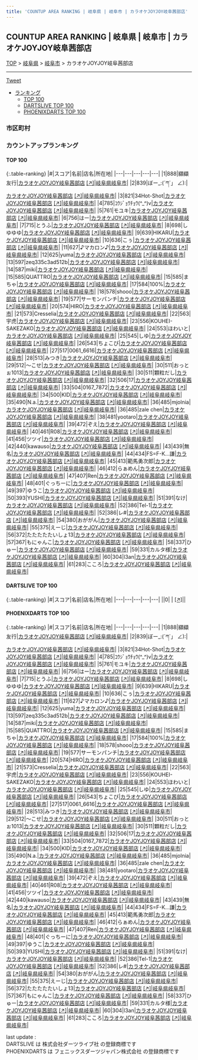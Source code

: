 ```yaml
---
title: 'COUNTUP AREA RANKING | 岐阜県 | 岐阜市 | カラオケJOYJOY岐阜茜部店'
---
```

## COUNTUP AREA RANKING | 岐阜県 | 岐阜市 | カラオケJOYJOY岐阜茜部店

[TOP](/darts/rank/) > [岐阜県](/darts/rank/岐阜県/) > [岐阜市](/darts/rank/岐阜県/岐阜市/) > カラオケJOYJOY岐阜茜部店

___

<a href="https://twitter.com/share?ref_src=twsrc%5Etfw" data-text="COUNTUP AREA RANKING | 岐阜県岐阜市カラオケJOYJOY岐阜茜部店" class="twitter-share-button" data-hashtags="DARTSLIVE,PHOENIXDARTS,darts,ダーツ" data-show-count="false">Tweet</a>

* [ランキング](#カウントアップランキング)
    * [TOP 100](#top-100)
    * [DARTSLIVE TOP 100](#dartslive-top-100)
    * [PHOENIXDARTS TOP 100](#phoenixdarts-top-100)

### 市区町村

<ul>

</ul>

### カウントアップランキング

#### TOP 100



{:.table-ranking}
|#|スコア|名前|店名|所在地|
|---|---|---|---|---|
|1|888|<span class="rank-name-pd"><span class="pro-icon-pd"></span>纐纈 友行</span>|<a href="/darts/rank/shops/89224.html">カラオケJOYJOY岐阜茜部店</a> <a href="https://vs.phoenixdarts.com/jp/shop/shopDetailInfo/s_89224?s_seq=89224">[↗]</a>|<a href="/darts/rank/岐阜県/岐阜市">岐阜県岐阜市</a>|
|2|839|<span class="rank-name-pd">ぼー_:(´ཀ`」 ∠):</span>|<a href="/darts/rank/shops/89224.html">カラオケJOYJOY岐阜茜部店</a> <a href="https://vs.phoenixdarts.com/jp/shop/shopDetailInfo/s_89224?s_seq=89224">[↗]</a>|<a href="/darts/rank/岐阜県/岐阜市">岐阜県岐阜市</a>|
|3|821|<span class="rank-name-pd">34Hot-Shot</span>|<a href="/darts/rank/shops/89224.html">カラオケJOYJOY岐阜茜部店</a> <a href="https://vs.phoenixdarts.com/jp/shop/shopDetailInfo/s_89224?s_seq=89224">[↗]</a>|<a href="/darts/rank/岐阜県/岐阜市">岐阜県岐阜市</a>|
|4|785|<span class="rank-name-pd">ｺｳｼﾞｮｳﾁｮｳ(^_^)v</span>|<a href="/darts/rank/shops/89224.html">カラオケJOYJOY岐阜茜部店</a> <a href="https://vs.phoenixdarts.com/jp/shop/shopDetailInfo/s_89224?s_seq=89224">[↗]</a>|<a href="/darts/rank/岐阜県/岐阜市">岐阜県岐阜市</a>|
|5|761|<span class="rank-name-pd">モユキ</span>|<a href="/darts/rank/shops/89224.html">カラオケJOYJOY岐阜茜部店</a> <a href="https://vs.phoenixdarts.com/jp/shop/shopDetailInfo/s_89224?s_seq=89224">[↗]</a>|<a href="/darts/rank/岐阜県/岐阜市">岐阜県岐阜市</a>|
|6|756|<span class="rank-name-pd">はー</span>|<a href="/darts/rank/shops/89224.html">カラオケJOYJOY岐阜茜部店</a> <a href="https://vs.phoenixdarts.com/jp/shop/shopDetailInfo/s_89224?s_seq=89224">[↗]</a>|<a href="/darts/rank/岐阜県/岐阜市">岐阜県岐阜市</a>|
|7|715|<span class="rank-name-pd">とうふ</span>|<a href="/darts/rank/shops/89224.html">カラオケJOYJOY岐阜茜部店</a> <a href="https://vs.phoenixdarts.com/jp/shop/shopDetailInfo/s_89224?s_seq=89224">[↗]</a>|<a href="/darts/rank/岐阜県/岐阜市">岐阜県岐阜市</a>|
|8|698|<span class="rank-name-pd">しゆゆゆ</span>|<a href="/darts/rank/shops/89224.html">カラオケJOYJOY岐阜茜部店</a> <a href="https://vs.phoenixdarts.com/jp/shop/shopDetailInfo/s_89224?s_seq=89224">[↗]</a>|<a href="/darts/rank/岐阜県/岐阜市">岐阜県岐阜市</a>|
|9|639|<span class="rank-name-pd">HIKARU</span>|<a href="/darts/rank/shops/89224.html">カラオケJOYJOY岐阜茜部店</a> <a href="https://vs.phoenixdarts.com/jp/shop/shopDetailInfo/s_89224?s_seq=89224">[↗]</a>|<a href="/darts/rank/岐阜県/岐阜市">岐阜県岐阜市</a>|
|10|636|<span class="rank-name-pd">こぅ</span>|<a href="/darts/rank/shops/89224.html">カラオケJOYJOY岐阜茜部店</a> <a href="https://vs.phoenixdarts.com/jp/shop/shopDetailInfo/s_89224?s_seq=89224">[↗]</a>|<a href="/darts/rank/岐阜県/岐阜市">岐阜県岐阜市</a>|
|11|627|<span class="rank-name-pd">♪マカロン♪</span>|<a href="/darts/rank/shops/89224.html">カラオケJOYJOY岐阜茜部店</a> <a href="https://vs.phoenixdarts.com/jp/shop/shopDetailInfo/s_89224?s_seq=89224">[↗]</a>|<a href="/darts/rank/岐阜県/岐阜市">岐阜県岐阜市</a>|
|12|625|<span class="rank-name-pd">yuma</span>|<a href="/darts/rank/shops/89224.html">カラオケJOYJOY岐阜茜部店</a> <a href="https://vs.phoenixdarts.com/jp/shop/shopDetailInfo/s_89224?s_seq=89224">[↗]</a>|<a href="/darts/rank/岐阜県/岐阜市">岐阜県岐阜市</a>|
|13|597|<span class="rank-name-pd">zeq335c3ad512b</span>|<a href="/darts/rank/shops/89224.html">カラオケJOYJOY岐阜茜部店</a> <a href="https://vs.phoenixdarts.com/jp/shop/shopDetailInfo/s_89224?s_seq=89224">[↗]</a>|<a href="/darts/rank/岐阜県/岐阜市">岐阜県岐阜市</a>|
|14|587|<span class="rank-name-pd">miki</span>|<a href="/darts/rank/shops/89224.html">カラオケJOYJOY岐阜茜部店</a> <a href="https://vs.phoenixdarts.com/jp/shop/shopDetailInfo/s_89224?s_seq=89224">[↗]</a>|<a href="/darts/rank/岐阜県/岐阜市">岐阜県岐阜市</a>|
|15|585|<span class="rank-name-pd">QUATTRO</span>|<a href="/darts/rank/shops/89224.html">カラオケJOYJOY岐阜茜部店</a> <a href="https://vs.phoenixdarts.com/jp/shop/shopDetailInfo/s_89224?s_seq=89224">[↗]</a>|<a href="/darts/rank/岐阜県/岐阜市">岐阜県岐阜市</a>|
|15|585|<span class="rank-name-pd">まちゃ</span>|<a href="/darts/rank/shops/89224.html">カラオケJOYJOY岐阜茜部店</a> <a href="https://vs.phoenixdarts.com/jp/shop/shopDetailInfo/s_89224?s_seq=89224">[↗]</a>|<a href="/darts/rank/岐阜県/岐阜市">岐阜県岐阜市</a>|
|17|584|<span class="rank-name-pd">100%</span>|<a href="/darts/rank/shops/89224.html">カラオケJOYJOY岐阜茜部店</a> <a href="https://vs.phoenixdarts.com/jp/shop/shopDetailInfo/s_89224?s_seq=89224">[↗]</a>|<a href="/darts/rank/岐阜県/岐阜市">岐阜県岐阜市</a>|
|18|578|<span class="rank-name-pd">shooo</span>|<a href="/darts/rank/shops/89224.html">カラオケJOYJOY岐阜茜部店</a> <a href="https://vs.phoenixdarts.com/jp/shop/shopDetailInfo/s_89224?s_seq=89224">[↗]</a>|<a href="/darts/rank/岐阜県/岐阜市">岐阜県岐阜市</a>|
|19|577|<span class="rank-name-pd">サーモンパンチ</span>|<a href="/darts/rank/shops/89224.html">カラオケJOYJOY岐阜茜部店</a> <a href="https://vs.phoenixdarts.com/jp/shop/shopDetailInfo/s_89224?s_seq=89224">[↗]</a>|<a href="/darts/rank/岐阜県/岐阜市">岐阜県岐阜市</a>|
|20|574|<span class="rank-name-pd">HIRO</span>|<a href="/darts/rank/shops/89224.html">カラオケJOYJOY岐阜茜部店</a> <a href="https://vs.phoenixdarts.com/jp/shop/shopDetailInfo/s_89224?s_seq=89224">[↗]</a>|<a href="/darts/rank/岐阜県/岐阜市">岐阜県岐阜市</a>|
|21|573|<span class="rank-name-pd">Cresselia</span>|<a href="/darts/rank/shops/89224.html">カラオケJOYJOY岐阜茜部店</a> <a href="https://vs.phoenixdarts.com/jp/shop/shopDetailInfo/s_89224?s_seq=89224">[↗]</a>|<a href="/darts/rank/岐阜県/岐阜市">岐阜県岐阜市</a>|
|22|563|<span class="rank-name-pd">宇虎</span>|<a href="/darts/rank/shops/89224.html">カラオケJOYJOY岐阜茜部店</a> <a href="https://vs.phoenixdarts.com/jp/shop/shopDetailInfo/s_89224?s_seq=89224">[↗]</a>|<a href="/darts/rank/岐阜県/岐阜市">岐阜県岐阜市</a>|
|23|556|<span class="rank-name-pd">KOUHEI-SAKEZAKO</span>|<a href="/darts/rank/shops/89224.html">カラオケJOYJOY岐阜茜部店</a> <a href="https://vs.phoenixdarts.com/jp/shop/shopDetailInfo/s_89224?s_seq=89224">[↗]</a>|<a href="/darts/rank/岐阜県/岐阜市">岐阜県岐阜市</a>|
|24|553|<span class="rank-name-pd">ほわいと</span>|<a href="/darts/rank/shops/89224.html">カラオケJOYJOY岐阜茜部店</a> <a href="https://vs.phoenixdarts.com/jp/shop/shopDetailInfo/s_89224?s_seq=89224">[↗]</a>|<a href="/darts/rank/岐阜県/岐阜市">岐阜県岐阜市</a>|
|25|545|<span class="rank-name-pd">しゆ</span>|<a href="/darts/rank/shops/89224.html">カラオケJOYJOY岐阜茜部店</a> <a href="https://vs.phoenixdarts.com/jp/shop/shopDetailInfo/s_89224?s_seq=89224">[↗]</a>|<a href="/darts/rank/岐阜県/岐阜市">岐阜県岐阜市</a>|
|26|543|<span class="rank-name-pd">ちょこび</span>|<a href="/darts/rank/shops/89224.html">カラオケJOYJOY岐阜茜部店</a> <a href="https://vs.phoenixdarts.com/jp/shop/shopDetailInfo/s_89224?s_seq=89224">[↗]</a>|<a href="/darts/rank/岐阜県/岐阜市">岐阜県岐阜市</a>|
|27|517|<span class="rank-name-pd">0061_6616</span>|<a href="/darts/rank/shops/89224.html">カラオケJOYJOY岐阜茜部店</a> <a href="https://vs.phoenixdarts.com/jp/shop/shopDetailInfo/s_89224?s_seq=89224">[↗]</a>|<a href="/darts/rank/岐阜県/岐阜市">岐阜県岐阜市</a>|
|28|513|<span class="rank-name-pd">みつき</span>|<a href="/darts/rank/shops/89224.html">カラオケJOYJOY岐阜茜部店</a> <a href="https://vs.phoenixdarts.com/jp/shop/shopDetailInfo/s_89224?s_seq=89224">[↗]</a>|<a href="/darts/rank/岐阜県/岐阜市">岐阜県岐阜市</a>|
|29|512|<span class="rank-name-pd">〜こせ</span>|<a href="/darts/rank/shops/89224.html">カラオケJOYJOY岐阜茜部店</a> <a href="https://vs.phoenixdarts.com/jp/shop/shopDetailInfo/s_89224?s_seq=89224">[↗]</a>|<a href="/darts/rank/岐阜県/岐阜市">岐阜県岐阜市</a>|
|30|511|<span class="rank-name-pd">おっとぉ1013</span>|<a href="/darts/rank/shops/89224.html">カラオケJOYJOY岐阜茜部店</a> <a href="https://vs.phoenixdarts.com/jp/shop/shopDetailInfo/s_89224?s_seq=89224">[↗]</a>|<a href="/darts/rank/岐阜県/岐阜市">岐阜県岐阜市</a>|
|30|511|<span class="rank-name-pd">顆粒だし</span>|<a href="/darts/rank/shops/89224.html">カラオケJOYJOY岐阜茜部店</a> <a href="https://vs.phoenixdarts.com/jp/shop/shopDetailInfo/s_89224?s_seq=89224">[↗]</a>|<a href="/darts/rank/岐阜県/岐阜市">岐阜県岐阜市</a>|
|32|506|<span class="rank-name-pd">17</span>|<a href="/darts/rank/shops/89224.html">カラオケJOYJOY岐阜茜部店</a> <a href="https://vs.phoenixdarts.com/jp/shop/shopDetailInfo/s_89224?s_seq=89224">[↗]</a>|<a href="/darts/rank/岐阜県/岐阜市">岐阜県岐阜市</a>|
|33|504|<span class="rank-name-pd">0167_7872</span>|<a href="/darts/rank/shops/89224.html">カラオケJOYJOY岐阜茜部店</a> <a href="https://vs.phoenixdarts.com/jp/shop/shopDetailInfo/s_89224?s_seq=89224">[↗]</a>|<a href="/darts/rank/岐阜県/岐阜市">岐阜県岐阜市</a>|
|34|500|<span class="rank-name-pd">KID</span>|<a href="/darts/rank/shops/89224.html">カラオケJOYJOY岐阜茜部店</a> <a href="https://vs.phoenixdarts.com/jp/shop/shopDetailInfo/s_89224?s_seq=89224">[↗]</a>|<a href="/darts/rank/岐阜県/岐阜市">岐阜県岐阜市</a>|
|35|490|<span class="rank-name-pd">N.a.</span>|<a href="/darts/rank/shops/89224.html">カラオケJOYJOY岐阜茜部店</a> <a href="https://vs.phoenixdarts.com/jp/shop/shopDetailInfo/s_89224?s_seq=89224">[↗]</a>|<a href="/darts/rank/岐阜県/岐阜市">岐阜県岐阜市</a>|
|36|485|<span class="rank-name-pd">mjolnia</span>|<a href="/darts/rank/shops/89224.html">カラオケJOYJOY岐阜茜部店</a> <a href="https://vs.phoenixdarts.com/jp/shop/shopDetailInfo/s_89224?s_seq=89224">[↗]</a>|<a href="/darts/rank/岐阜県/岐阜市">岐阜県岐阜市</a>|
|36|485|<span class="rank-name-pd">zale chen</span>|<a href="/darts/rank/shops/89224.html">カラオケJOYJOY岐阜茜部店</a> <a href="https://vs.phoenixdarts.com/jp/shop/shopDetailInfo/s_89224?s_seq=89224">[↗]</a>|<a href="/darts/rank/岐阜県/岐阜市">岐阜県岐阜市</a>|
|38|481|<span class="rank-name-pd">yootaro</span>|<a href="/darts/rank/shops/89224.html">カラオケJOYJOY岐阜茜部店</a> <a href="https://vs.phoenixdarts.com/jp/shop/shopDetailInfo/s_89224?s_seq=89224">[↗]</a>|<a href="/darts/rank/岐阜県/岐阜市">岐阜県岐阜市</a>|
|39|472|<span class="rank-name-pd">ぞえ</span>|<a href="/darts/rank/shops/89224.html">カラオケJOYJOY岐阜茜部店</a> <a href="https://vs.phoenixdarts.com/jp/shop/shopDetailInfo/s_89224?s_seq=89224">[↗]</a>|<a href="/darts/rank/岐阜県/岐阜市">岐阜県岐阜市</a>|
|40|461|<span class="rank-name-pd">R08</span>|<a href="/darts/rank/shops/89224.html">カラオケJOYJOY岐阜茜部店</a> <a href="https://vs.phoenixdarts.com/jp/shop/shopDetailInfo/s_89224?s_seq=89224">[↗]</a>|<a href="/darts/rank/岐阜県/岐阜市">岐阜県岐阜市</a>|
|41|456|<span class="rank-name-pd">ツツイ</span>|<a href="/darts/rank/shops/89224.html">カラオケJOYJOY岐阜茜部店</a> <a href="https://vs.phoenixdarts.com/jp/shop/shopDetailInfo/s_89224?s_seq=89224">[↗]</a>|<a href="/darts/rank/岐阜県/岐阜市">岐阜県岐阜市</a>|
|42|440|<span class="rank-name-pd">kawauso</span>|<a href="/darts/rank/shops/89224.html">カラオケJOYJOY岐阜茜部店</a> <a href="https://vs.phoenixdarts.com/jp/shop/shopDetailInfo/s_89224?s_seq=89224">[↗]</a>|<a href="/darts/rank/岐阜県/岐阜市">岐阜県岐阜市</a>|
|43|439|<span class="rank-name-pd">無名</span>|<a href="/darts/rank/shops/89224.html">カラオケJOYJOY岐阜茜部店</a> <a href="https://vs.phoenixdarts.com/jp/shop/shopDetailInfo/s_89224?s_seq=89224">[↗]</a>|<a href="/darts/rank/岐阜県/岐阜市">岐阜県岐阜市</a>|
|44|434|<span class="rank-name-pd">FS=F-K...謙</span>|<a href="/darts/rank/shops/89224.html">カラオケJOYJOY岐阜茜部店</a> <a href="https://vs.phoenixdarts.com/jp/shop/shopDetailInfo/s_89224?s_seq=89224">[↗]</a>|<a href="/darts/rank/岐阜県/岐阜市">岐阜県岐阜市</a>|
|45|413|<span class="rank-name-pd">範馬勇次郎</span>|<a href="/darts/rank/shops/89224.html">カラオケJOYJOY岐阜茜部店</a> <a href="https://vs.phoenixdarts.com/jp/shop/shopDetailInfo/s_89224?s_seq=89224">[↗]</a>|<a href="/darts/rank/岐阜県/岐阜市">岐阜県岐阜市</a>|
|46|412|<span class="rank-name-pd">らぁめん</span>|<a href="/darts/rank/shops/89224.html">カラオケJOYJOY岐阜茜部店</a> <a href="https://vs.phoenixdarts.com/jp/shop/shopDetailInfo/s_89224?s_seq=89224">[↗]</a>|<a href="/darts/rank/岐阜県/岐阜市">岐阜県岐阜市</a>|
|47|407|<span class="rank-name-pd">Ren</span>|<a href="/darts/rank/shops/89224.html">カラオケJOYJOY岐阜茜部店</a> <a href="https://vs.phoenixdarts.com/jp/shop/shopDetailInfo/s_89224?s_seq=89224">[↗]</a>|<a href="/darts/rank/岐阜県/岐阜市">岐阜県岐阜市</a>|
|48|401|<span class="rank-name-pd">ぐっちーに</span>|<a href="/darts/rank/shops/89224.html">カラオケJOYJOY岐阜茜部店</a> <a href="https://vs.phoenixdarts.com/jp/shop/shopDetailInfo/s_89224?s_seq=89224">[↗]</a>|<a href="/darts/rank/岐阜県/岐阜市">岐阜県岐阜市</a>|
|49|397|<span class="rank-name-pd">ゆうこ</span>|<a href="/darts/rank/shops/89224.html">カラオケJOYJOY岐阜茜部店</a> <a href="https://vs.phoenixdarts.com/jp/shop/shopDetailInfo/s_89224?s_seq=89224">[↗]</a>|<a href="/darts/rank/岐阜県/岐阜市">岐阜県岐阜市</a>|
|50|393|<span class="rank-name-pd">YUSHI</span>|<a href="/darts/rank/shops/89224.html">カラオケJOYJOY岐阜茜部店</a> <a href="https://vs.phoenixdarts.com/jp/shop/shopDetailInfo/s_89224?s_seq=89224">[↗]</a>|<a href="/darts/rank/岐阜県/岐阜市">岐阜県岐阜市</a>|
|51|391|<span class="rank-name-pd">なけ</span>|<a href="/darts/rank/shops/89224.html">カラオケJOYJOY岐阜茜部店</a> <a href="https://vs.phoenixdarts.com/jp/shop/shopDetailInfo/s_89224?s_seq=89224">[↗]</a>|<a href="/darts/rank/岐阜県/岐阜市">岐阜県岐阜市</a>|
|52|386|<span class="rank-name-pd">Tel-1</span>|<a href="/darts/rank/shops/89224.html">カラオケJOYJOY岐阜茜部店</a> <a href="https://vs.phoenixdarts.com/jp/shop/shopDetailInfo/s_89224?s_seq=89224">[↗]</a>|<a href="/darts/rank/岐阜県/岐阜市">岐阜県岐阜市</a>|
|52|386|<span class="rank-name-pd">レ#</span>|<a href="/darts/rank/shops/89224.html">カラオケJOYJOY岐阜茜部店</a> <a href="https://vs.phoenixdarts.com/jp/shop/shopDetailInfo/s_89224?s_seq=89224">[↗]</a>|<a href="/darts/rank/岐阜県/岐阜市">岐阜県岐阜市</a>|
|54|380|<span class="rank-name-pd">おががん</span>|<a href="/darts/rank/shops/89224.html">カラオケJOYJOY岐阜茜部店</a> <a href="https://vs.phoenixdarts.com/jp/shop/shopDetailInfo/s_89224?s_seq=89224">[↗]</a>|<a href="/darts/rank/岐阜県/岐阜市">岐阜県岐阜市</a>|
|55|375|<span class="rank-name-pd">えーじ</span>|<a href="/darts/rank/shops/89224.html">カラオケJOYJOY岐阜茜部店</a> <a href="https://vs.phoenixdarts.com/jp/shop/shopDetailInfo/s_89224?s_seq=89224">[↗]</a>|<a href="/darts/rank/岐阜県/岐阜市">岐阜県岐阜市</a>|
|56|372|<span class="rank-name-pd">たたたたたいしょ13</span>|<a href="/darts/rank/shops/89224.html">カラオケJOYJOY岐阜茜部店</a> <a href="https://vs.phoenixdarts.com/jp/shop/shopDetailInfo/s_89224?s_seq=89224">[↗]</a>|<a href="/darts/rank/岐阜県/岐阜市">岐阜県岐阜市</a>|
|57|367|<span class="rank-name-pd">もにゃんこ</span>|<a href="/darts/rank/shops/89224.html">カラオケJOYJOY岐阜茜部店</a> <a href="https://vs.phoenixdarts.com/jp/shop/shopDetailInfo/s_89224?s_seq=89224">[↗]</a>|<a href="/darts/rank/岐阜県/岐阜市">岐阜県岐阜市</a>|
|58|337|<span class="rank-name-pd">ひゅー</span>|<a href="/darts/rank/shops/89224.html">カラオケJOYJOY岐阜茜部店</a> <a href="https://vs.phoenixdarts.com/jp/shop/shopDetailInfo/s_89224?s_seq=89224">[↗]</a>|<a href="/darts/rank/岐阜県/岐阜市">岐阜県岐阜市</a>|
|59|331|<span class="rank-name-pd">カルタ様</span>|<a href="/darts/rank/shops/89224.html">カラオケJOYJOY岐阜茜部店</a> <a href="https://vs.phoenixdarts.com/jp/shop/shopDetailInfo/s_89224?s_seq=89224">[↗]</a>|<a href="/darts/rank/岐阜県/岐阜市">岐阜県岐阜市</a>|
|60|304|<span class="rank-name-pd">l3an</span>|<a href="/darts/rank/shops/89224.html">カラオケJOYJOY岐阜茜部店</a> <a href="https://vs.phoenixdarts.com/jp/shop/shopDetailInfo/s_89224?s_seq=89224">[↗]</a>|<a href="/darts/rank/岐阜県/岐阜市">岐阜県岐阜市</a>|
|61|283|<span class="rank-name-pd">こころ</span>|<a href="/darts/rank/shops/89224.html">カラオケJOYJOY岐阜茜部店</a> <a href="https://vs.phoenixdarts.com/jp/shop/shopDetailInfo/s_89224?s_seq=89224">[↗]</a>|<a href="/darts/rank/岐阜県/岐阜市">岐阜県岐阜市</a>|


#### DARTSLIVE TOP 100



{:.table-ranking}
|#|スコア|名前|店名|所在地|
|---|---|---|---|---|
||0|<span class="rank-name-dl"> </span>|<a href="/darts/rank/shops/.html"></a> <a href="">[↗]</a>|<a href="/darts/rank//"></a>|


#### PHOENIXDARTS TOP 100



{:.table-ranking}
|#|スコア|名前|店名|所在地|
|---|---|---|---|---|
|1|888|<span class="rank-name-pd"><span class="pro-icon-pd"></span>纐纈 友行</span>|<a href="/darts/rank/shops/89224.html">カラオケJOYJOY岐阜茜部店</a> <a href="https://vs.phoenixdarts.com/jp/shop/shopDetailInfo/s_89224?s_seq=89224">[↗]</a>|<a href="/darts/rank/岐阜県/岐阜市">岐阜県岐阜市</a>|
|2|839|<span class="rank-name-pd">ぼー_:(´ཀ`」 ∠):</span>|<a href="/darts/rank/shops/89224.html">カラオケJOYJOY岐阜茜部店</a> <a href="https://vs.phoenixdarts.com/jp/shop/shopDetailInfo/s_89224?s_seq=89224">[↗]</a>|<a href="/darts/rank/岐阜県/岐阜市">岐阜県岐阜市</a>|
|3|821|<span class="rank-name-pd">34Hot-Shot</span>|<a href="/darts/rank/shops/89224.html">カラオケJOYJOY岐阜茜部店</a> <a href="https://vs.phoenixdarts.com/jp/shop/shopDetailInfo/s_89224?s_seq=89224">[↗]</a>|<a href="/darts/rank/岐阜県/岐阜市">岐阜県岐阜市</a>|
|4|785|<span class="rank-name-pd">ｺｳｼﾞｮｳﾁｮｳ(^_^)v</span>|<a href="/darts/rank/shops/89224.html">カラオケJOYJOY岐阜茜部店</a> <a href="https://vs.phoenixdarts.com/jp/shop/shopDetailInfo/s_89224?s_seq=89224">[↗]</a>|<a href="/darts/rank/岐阜県/岐阜市">岐阜県岐阜市</a>|
|5|761|<span class="rank-name-pd">モユキ</span>|<a href="/darts/rank/shops/89224.html">カラオケJOYJOY岐阜茜部店</a> <a href="https://vs.phoenixdarts.com/jp/shop/shopDetailInfo/s_89224?s_seq=89224">[↗]</a>|<a href="/darts/rank/岐阜県/岐阜市">岐阜県岐阜市</a>|
|6|756|<span class="rank-name-pd">はー</span>|<a href="/darts/rank/shops/89224.html">カラオケJOYJOY岐阜茜部店</a> <a href="https://vs.phoenixdarts.com/jp/shop/shopDetailInfo/s_89224?s_seq=89224">[↗]</a>|<a href="/darts/rank/岐阜県/岐阜市">岐阜県岐阜市</a>|
|7|715|<span class="rank-name-pd">とうふ</span>|<a href="/darts/rank/shops/89224.html">カラオケJOYJOY岐阜茜部店</a> <a href="https://vs.phoenixdarts.com/jp/shop/shopDetailInfo/s_89224?s_seq=89224">[↗]</a>|<a href="/darts/rank/岐阜県/岐阜市">岐阜県岐阜市</a>|
|8|698|<span class="rank-name-pd">しゆゆゆ</span>|<a href="/darts/rank/shops/89224.html">カラオケJOYJOY岐阜茜部店</a> <a href="https://vs.phoenixdarts.com/jp/shop/shopDetailInfo/s_89224?s_seq=89224">[↗]</a>|<a href="/darts/rank/岐阜県/岐阜市">岐阜県岐阜市</a>|
|9|639|<span class="rank-name-pd">HIKARU</span>|<a href="/darts/rank/shops/89224.html">カラオケJOYJOY岐阜茜部店</a> <a href="https://vs.phoenixdarts.com/jp/shop/shopDetailInfo/s_89224?s_seq=89224">[↗]</a>|<a href="/darts/rank/岐阜県/岐阜市">岐阜県岐阜市</a>|
|10|636|<span class="rank-name-pd">こぅ</span>|<a href="/darts/rank/shops/89224.html">カラオケJOYJOY岐阜茜部店</a> <a href="https://vs.phoenixdarts.com/jp/shop/shopDetailInfo/s_89224?s_seq=89224">[↗]</a>|<a href="/darts/rank/岐阜県/岐阜市">岐阜県岐阜市</a>|
|11|627|<span class="rank-name-pd">♪マカロン♪</span>|<a href="/darts/rank/shops/89224.html">カラオケJOYJOY岐阜茜部店</a> <a href="https://vs.phoenixdarts.com/jp/shop/shopDetailInfo/s_89224?s_seq=89224">[↗]</a>|<a href="/darts/rank/岐阜県/岐阜市">岐阜県岐阜市</a>|
|12|625|<span class="rank-name-pd">yuma</span>|<a href="/darts/rank/shops/89224.html">カラオケJOYJOY岐阜茜部店</a> <a href="https://vs.phoenixdarts.com/jp/shop/shopDetailInfo/s_89224?s_seq=89224">[↗]</a>|<a href="/darts/rank/岐阜県/岐阜市">岐阜県岐阜市</a>|
|13|597|<span class="rank-name-pd">zeq335c3ad512b</span>|<a href="/darts/rank/shops/89224.html">カラオケJOYJOY岐阜茜部店</a> <a href="https://vs.phoenixdarts.com/jp/shop/shopDetailInfo/s_89224?s_seq=89224">[↗]</a>|<a href="/darts/rank/岐阜県/岐阜市">岐阜県岐阜市</a>|
|14|587|<span class="rank-name-pd">miki</span>|<a href="/darts/rank/shops/89224.html">カラオケJOYJOY岐阜茜部店</a> <a href="https://vs.phoenixdarts.com/jp/shop/shopDetailInfo/s_89224?s_seq=89224">[↗]</a>|<a href="/darts/rank/岐阜県/岐阜市">岐阜県岐阜市</a>|
|15|585|<span class="rank-name-pd">QUATTRO</span>|<a href="/darts/rank/shops/89224.html">カラオケJOYJOY岐阜茜部店</a> <a href="https://vs.phoenixdarts.com/jp/shop/shopDetailInfo/s_89224?s_seq=89224">[↗]</a>|<a href="/darts/rank/岐阜県/岐阜市">岐阜県岐阜市</a>|
|15|585|<span class="rank-name-pd">まちゃ</span>|<a href="/darts/rank/shops/89224.html">カラオケJOYJOY岐阜茜部店</a> <a href="https://vs.phoenixdarts.com/jp/shop/shopDetailInfo/s_89224?s_seq=89224">[↗]</a>|<a href="/darts/rank/岐阜県/岐阜市">岐阜県岐阜市</a>|
|17|584|<span class="rank-name-pd">100%</span>|<a href="/darts/rank/shops/89224.html">カラオケJOYJOY岐阜茜部店</a> <a href="https://vs.phoenixdarts.com/jp/shop/shopDetailInfo/s_89224?s_seq=89224">[↗]</a>|<a href="/darts/rank/岐阜県/岐阜市">岐阜県岐阜市</a>|
|18|578|<span class="rank-name-pd">shooo</span>|<a href="/darts/rank/shops/89224.html">カラオケJOYJOY岐阜茜部店</a> <a href="https://vs.phoenixdarts.com/jp/shop/shopDetailInfo/s_89224?s_seq=89224">[↗]</a>|<a href="/darts/rank/岐阜県/岐阜市">岐阜県岐阜市</a>|
|19|577|<span class="rank-name-pd">サーモンパンチ</span>|<a href="/darts/rank/shops/89224.html">カラオケJOYJOY岐阜茜部店</a> <a href="https://vs.phoenixdarts.com/jp/shop/shopDetailInfo/s_89224?s_seq=89224">[↗]</a>|<a href="/darts/rank/岐阜県/岐阜市">岐阜県岐阜市</a>|
|20|574|<span class="rank-name-pd">HIRO</span>|<a href="/darts/rank/shops/89224.html">カラオケJOYJOY岐阜茜部店</a> <a href="https://vs.phoenixdarts.com/jp/shop/shopDetailInfo/s_89224?s_seq=89224">[↗]</a>|<a href="/darts/rank/岐阜県/岐阜市">岐阜県岐阜市</a>|
|21|573|<span class="rank-name-pd">Cresselia</span>|<a href="/darts/rank/shops/89224.html">カラオケJOYJOY岐阜茜部店</a> <a href="https://vs.phoenixdarts.com/jp/shop/shopDetailInfo/s_89224?s_seq=89224">[↗]</a>|<a href="/darts/rank/岐阜県/岐阜市">岐阜県岐阜市</a>|
|22|563|<span class="rank-name-pd">宇虎</span>|<a href="/darts/rank/shops/89224.html">カラオケJOYJOY岐阜茜部店</a> <a href="https://vs.phoenixdarts.com/jp/shop/shopDetailInfo/s_89224?s_seq=89224">[↗]</a>|<a href="/darts/rank/岐阜県/岐阜市">岐阜県岐阜市</a>|
|23|556|<span class="rank-name-pd">KOUHEI-SAKEZAKO</span>|<a href="/darts/rank/shops/89224.html">カラオケJOYJOY岐阜茜部店</a> <a href="https://vs.phoenixdarts.com/jp/shop/shopDetailInfo/s_89224?s_seq=89224">[↗]</a>|<a href="/darts/rank/岐阜県/岐阜市">岐阜県岐阜市</a>|
|24|553|<span class="rank-name-pd">ほわいと</span>|<a href="/darts/rank/shops/89224.html">カラオケJOYJOY岐阜茜部店</a> <a href="https://vs.phoenixdarts.com/jp/shop/shopDetailInfo/s_89224?s_seq=89224">[↗]</a>|<a href="/darts/rank/岐阜県/岐阜市">岐阜県岐阜市</a>|
|25|545|<span class="rank-name-pd">しゆ</span>|<a href="/darts/rank/shops/89224.html">カラオケJOYJOY岐阜茜部店</a> <a href="https://vs.phoenixdarts.com/jp/shop/shopDetailInfo/s_89224?s_seq=89224">[↗]</a>|<a href="/darts/rank/岐阜県/岐阜市">岐阜県岐阜市</a>|
|26|543|<span class="rank-name-pd">ちょこび</span>|<a href="/darts/rank/shops/89224.html">カラオケJOYJOY岐阜茜部店</a> <a href="https://vs.phoenixdarts.com/jp/shop/shopDetailInfo/s_89224?s_seq=89224">[↗]</a>|<a href="/darts/rank/岐阜県/岐阜市">岐阜県岐阜市</a>|
|27|517|<span class="rank-name-pd">0061_6616</span>|<a href="/darts/rank/shops/89224.html">カラオケJOYJOY岐阜茜部店</a> <a href="https://vs.phoenixdarts.com/jp/shop/shopDetailInfo/s_89224?s_seq=89224">[↗]</a>|<a href="/darts/rank/岐阜県/岐阜市">岐阜県岐阜市</a>|
|28|513|<span class="rank-name-pd">みつき</span>|<a href="/darts/rank/shops/89224.html">カラオケJOYJOY岐阜茜部店</a> <a href="https://vs.phoenixdarts.com/jp/shop/shopDetailInfo/s_89224?s_seq=89224">[↗]</a>|<a href="/darts/rank/岐阜県/岐阜市">岐阜県岐阜市</a>|
|29|512|<span class="rank-name-pd">〜こせ</span>|<a href="/darts/rank/shops/89224.html">カラオケJOYJOY岐阜茜部店</a> <a href="https://vs.phoenixdarts.com/jp/shop/shopDetailInfo/s_89224?s_seq=89224">[↗]</a>|<a href="/darts/rank/岐阜県/岐阜市">岐阜県岐阜市</a>|
|30|511|<span class="rank-name-pd">おっとぉ1013</span>|<a href="/darts/rank/shops/89224.html">カラオケJOYJOY岐阜茜部店</a> <a href="https://vs.phoenixdarts.com/jp/shop/shopDetailInfo/s_89224?s_seq=89224">[↗]</a>|<a href="/darts/rank/岐阜県/岐阜市">岐阜県岐阜市</a>|
|30|511|<span class="rank-name-pd">顆粒だし</span>|<a href="/darts/rank/shops/89224.html">カラオケJOYJOY岐阜茜部店</a> <a href="https://vs.phoenixdarts.com/jp/shop/shopDetailInfo/s_89224?s_seq=89224">[↗]</a>|<a href="/darts/rank/岐阜県/岐阜市">岐阜県岐阜市</a>|
|32|506|<span class="rank-name-pd">17</span>|<a href="/darts/rank/shops/89224.html">カラオケJOYJOY岐阜茜部店</a> <a href="https://vs.phoenixdarts.com/jp/shop/shopDetailInfo/s_89224?s_seq=89224">[↗]</a>|<a href="/darts/rank/岐阜県/岐阜市">岐阜県岐阜市</a>|
|33|504|<span class="rank-name-pd">0167_7872</span>|<a href="/darts/rank/shops/89224.html">カラオケJOYJOY岐阜茜部店</a> <a href="https://vs.phoenixdarts.com/jp/shop/shopDetailInfo/s_89224?s_seq=89224">[↗]</a>|<a href="/darts/rank/岐阜県/岐阜市">岐阜県岐阜市</a>|
|34|500|<span class="rank-name-pd">KID</span>|<a href="/darts/rank/shops/89224.html">カラオケJOYJOY岐阜茜部店</a> <a href="https://vs.phoenixdarts.com/jp/shop/shopDetailInfo/s_89224?s_seq=89224">[↗]</a>|<a href="/darts/rank/岐阜県/岐阜市">岐阜県岐阜市</a>|
|35|490|<span class="rank-name-pd">N.a.</span>|<a href="/darts/rank/shops/89224.html">カラオケJOYJOY岐阜茜部店</a> <a href="https://vs.phoenixdarts.com/jp/shop/shopDetailInfo/s_89224?s_seq=89224">[↗]</a>|<a href="/darts/rank/岐阜県/岐阜市">岐阜県岐阜市</a>|
|36|485|<span class="rank-name-pd">mjolnia</span>|<a href="/darts/rank/shops/89224.html">カラオケJOYJOY岐阜茜部店</a> <a href="https://vs.phoenixdarts.com/jp/shop/shopDetailInfo/s_89224?s_seq=89224">[↗]</a>|<a href="/darts/rank/岐阜県/岐阜市">岐阜県岐阜市</a>|
|36|485|<span class="rank-name-pd">zale chen</span>|<a href="/darts/rank/shops/89224.html">カラオケJOYJOY岐阜茜部店</a> <a href="https://vs.phoenixdarts.com/jp/shop/shopDetailInfo/s_89224?s_seq=89224">[↗]</a>|<a href="/darts/rank/岐阜県/岐阜市">岐阜県岐阜市</a>|
|38|481|<span class="rank-name-pd">yootaro</span>|<a href="/darts/rank/shops/89224.html">カラオケJOYJOY岐阜茜部店</a> <a href="https://vs.phoenixdarts.com/jp/shop/shopDetailInfo/s_89224?s_seq=89224">[↗]</a>|<a href="/darts/rank/岐阜県/岐阜市">岐阜県岐阜市</a>|
|39|472|<span class="rank-name-pd">ぞえ</span>|<a href="/darts/rank/shops/89224.html">カラオケJOYJOY岐阜茜部店</a> <a href="https://vs.phoenixdarts.com/jp/shop/shopDetailInfo/s_89224?s_seq=89224">[↗]</a>|<a href="/darts/rank/岐阜県/岐阜市">岐阜県岐阜市</a>|
|40|461|<span class="rank-name-pd">R08</span>|<a href="/darts/rank/shops/89224.html">カラオケJOYJOY岐阜茜部店</a> <a href="https://vs.phoenixdarts.com/jp/shop/shopDetailInfo/s_89224?s_seq=89224">[↗]</a>|<a href="/darts/rank/岐阜県/岐阜市">岐阜県岐阜市</a>|
|41|456|<span class="rank-name-pd">ツツイ</span>|<a href="/darts/rank/shops/89224.html">カラオケJOYJOY岐阜茜部店</a> <a href="https://vs.phoenixdarts.com/jp/shop/shopDetailInfo/s_89224?s_seq=89224">[↗]</a>|<a href="/darts/rank/岐阜県/岐阜市">岐阜県岐阜市</a>|
|42|440|<span class="rank-name-pd">kawauso</span>|<a href="/darts/rank/shops/89224.html">カラオケJOYJOY岐阜茜部店</a> <a href="https://vs.phoenixdarts.com/jp/shop/shopDetailInfo/s_89224?s_seq=89224">[↗]</a>|<a href="/darts/rank/岐阜県/岐阜市">岐阜県岐阜市</a>|
|43|439|<span class="rank-name-pd">無名</span>|<a href="/darts/rank/shops/89224.html">カラオケJOYJOY岐阜茜部店</a> <a href="https://vs.phoenixdarts.com/jp/shop/shopDetailInfo/s_89224?s_seq=89224">[↗]</a>|<a href="/darts/rank/岐阜県/岐阜市">岐阜県岐阜市</a>|
|44|434|<span class="rank-name-pd">FS=F-K...謙</span>|<a href="/darts/rank/shops/89224.html">カラオケJOYJOY岐阜茜部店</a> <a href="https://vs.phoenixdarts.com/jp/shop/shopDetailInfo/s_89224?s_seq=89224">[↗]</a>|<a href="/darts/rank/岐阜県/岐阜市">岐阜県岐阜市</a>|
|45|413|<span class="rank-name-pd">範馬勇次郎</span>|<a href="/darts/rank/shops/89224.html">カラオケJOYJOY岐阜茜部店</a> <a href="https://vs.phoenixdarts.com/jp/shop/shopDetailInfo/s_89224?s_seq=89224">[↗]</a>|<a href="/darts/rank/岐阜県/岐阜市">岐阜県岐阜市</a>|
|46|412|<span class="rank-name-pd">らぁめん</span>|<a href="/darts/rank/shops/89224.html">カラオケJOYJOY岐阜茜部店</a> <a href="https://vs.phoenixdarts.com/jp/shop/shopDetailInfo/s_89224?s_seq=89224">[↗]</a>|<a href="/darts/rank/岐阜県/岐阜市">岐阜県岐阜市</a>|
|47|407|<span class="rank-name-pd">Ren</span>|<a href="/darts/rank/shops/89224.html">カラオケJOYJOY岐阜茜部店</a> <a href="https://vs.phoenixdarts.com/jp/shop/shopDetailInfo/s_89224?s_seq=89224">[↗]</a>|<a href="/darts/rank/岐阜県/岐阜市">岐阜県岐阜市</a>|
|48|401|<span class="rank-name-pd">ぐっちーに</span>|<a href="/darts/rank/shops/89224.html">カラオケJOYJOY岐阜茜部店</a> <a href="https://vs.phoenixdarts.com/jp/shop/shopDetailInfo/s_89224?s_seq=89224">[↗]</a>|<a href="/darts/rank/岐阜県/岐阜市">岐阜県岐阜市</a>|
|49|397|<span class="rank-name-pd">ゆうこ</span>|<a href="/darts/rank/shops/89224.html">カラオケJOYJOY岐阜茜部店</a> <a href="https://vs.phoenixdarts.com/jp/shop/shopDetailInfo/s_89224?s_seq=89224">[↗]</a>|<a href="/darts/rank/岐阜県/岐阜市">岐阜県岐阜市</a>|
|50|393|<span class="rank-name-pd">YUSHI</span>|<a href="/darts/rank/shops/89224.html">カラオケJOYJOY岐阜茜部店</a> <a href="https://vs.phoenixdarts.com/jp/shop/shopDetailInfo/s_89224?s_seq=89224">[↗]</a>|<a href="/darts/rank/岐阜県/岐阜市">岐阜県岐阜市</a>|
|51|391|<span class="rank-name-pd">なけ</span>|<a href="/darts/rank/shops/89224.html">カラオケJOYJOY岐阜茜部店</a> <a href="https://vs.phoenixdarts.com/jp/shop/shopDetailInfo/s_89224?s_seq=89224">[↗]</a>|<a href="/darts/rank/岐阜県/岐阜市">岐阜県岐阜市</a>|
|52|386|<span class="rank-name-pd">Tel-1</span>|<a href="/darts/rank/shops/89224.html">カラオケJOYJOY岐阜茜部店</a> <a href="https://vs.phoenixdarts.com/jp/shop/shopDetailInfo/s_89224?s_seq=89224">[↗]</a>|<a href="/darts/rank/岐阜県/岐阜市">岐阜県岐阜市</a>|
|52|386|<span class="rank-name-pd">レ#</span>|<a href="/darts/rank/shops/89224.html">カラオケJOYJOY岐阜茜部店</a> <a href="https://vs.phoenixdarts.com/jp/shop/shopDetailInfo/s_89224?s_seq=89224">[↗]</a>|<a href="/darts/rank/岐阜県/岐阜市">岐阜県岐阜市</a>|
|54|380|<span class="rank-name-pd">おががん</span>|<a href="/darts/rank/shops/89224.html">カラオケJOYJOY岐阜茜部店</a> <a href="https://vs.phoenixdarts.com/jp/shop/shopDetailInfo/s_89224?s_seq=89224">[↗]</a>|<a href="/darts/rank/岐阜県/岐阜市">岐阜県岐阜市</a>|
|55|375|<span class="rank-name-pd">えーじ</span>|<a href="/darts/rank/shops/89224.html">カラオケJOYJOY岐阜茜部店</a> <a href="https://vs.phoenixdarts.com/jp/shop/shopDetailInfo/s_89224?s_seq=89224">[↗]</a>|<a href="/darts/rank/岐阜県/岐阜市">岐阜県岐阜市</a>|
|56|372|<span class="rank-name-pd">たたたたたいしょ13</span>|<a href="/darts/rank/shops/89224.html">カラオケJOYJOY岐阜茜部店</a> <a href="https://vs.phoenixdarts.com/jp/shop/shopDetailInfo/s_89224?s_seq=89224">[↗]</a>|<a href="/darts/rank/岐阜県/岐阜市">岐阜県岐阜市</a>|
|57|367|<span class="rank-name-pd">もにゃんこ</span>|<a href="/darts/rank/shops/89224.html">カラオケJOYJOY岐阜茜部店</a> <a href="https://vs.phoenixdarts.com/jp/shop/shopDetailInfo/s_89224?s_seq=89224">[↗]</a>|<a href="/darts/rank/岐阜県/岐阜市">岐阜県岐阜市</a>|
|58|337|<span class="rank-name-pd">ひゅー</span>|<a href="/darts/rank/shops/89224.html">カラオケJOYJOY岐阜茜部店</a> <a href="https://vs.phoenixdarts.com/jp/shop/shopDetailInfo/s_89224?s_seq=89224">[↗]</a>|<a href="/darts/rank/岐阜県/岐阜市">岐阜県岐阜市</a>|
|59|331|<span class="rank-name-pd">カルタ様</span>|<a href="/darts/rank/shops/89224.html">カラオケJOYJOY岐阜茜部店</a> <a href="https://vs.phoenixdarts.com/jp/shop/shopDetailInfo/s_89224?s_seq=89224">[↗]</a>|<a href="/darts/rank/岐阜県/岐阜市">岐阜県岐阜市</a>|
|60|304|<span class="rank-name-pd">l3an</span>|<a href="/darts/rank/shops/89224.html">カラオケJOYJOY岐阜茜部店</a> <a href="https://vs.phoenixdarts.com/jp/shop/shopDetailInfo/s_89224?s_seq=89224">[↗]</a>|<a href="/darts/rank/岐阜県/岐阜市">岐阜県岐阜市</a>|
|61|283|<span class="rank-name-pd">こころ</span>|<a href="/darts/rank/shops/89224.html">カラオケJOYJOY岐阜茜部店</a> <a href="https://vs.phoenixdarts.com/jp/shop/shopDetailInfo/s_89224?s_seq=89224">[↗]</a>|<a href="/darts/rank/岐阜県/岐阜市">岐阜県岐阜市</a>|


<div class="footer border-top border-gray-light mt-5 pt-3 text-right text-gray">
    last update : <span style="font-weight: italic" id="foot_last_modified"></span><br />
    DARTSLIVE は 株式会社ダーツライブ社 の登録商標です<br />
    PHOENIXDARTS は フェニックスダーツジャパン株式会社 の登録商標です<br />
</div>

<script src="https://cdnjs.cloudflare.com/ajax/libs/jquery.tablesorter/2.31.3/js/jquery.tablesorter.min.js" integrity="sha512-qzgd5cYSZcosqpzpn7zF2ZId8f/8CHmFKZ8j7mU4OUXTNRd5g+ZHBPsgKEwoqxCtdQvExE5LprwwPAgoicguNg==" crossorigin="anonymous" referrerpolicy="no-referrer"></script>
<link rel="stylesheet" href="https://cdnjs.cloudflare.com/ajax/libs/jquery.tablesorter/2.31.3/css/theme.default.min.css" integrity="sha512-wghhOJkjQX0Lh3NSWvNKeZ0ZpNn+SPVXX1Qyc9OCaogADktxrBiBdKGDoqVUOyhStvMBmJQ8ZdMHiR3wuEq8+w==" crossorigin="anonymous" referrerpolicy="no-referrer" />
<script>
$(function() {
    $(".table-ranking").tablesorter({sortList:[[0, 0]]});
    $("#foot_last_modified").text(formatDate(new Date(document.lastModified), 'yyyy-MM-dd HH:mm:ss'));
});
</script>

<script async src="https://platform.twitter.com/widgets.js" charset="utf-8"></script>